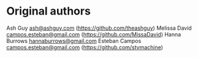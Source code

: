 # Original authors

Ash Guy <ash@ashguy.com> (https://github.com/theashguy)
Melissa David <campos.esteban@gmail.com> (https://github.com/MissaDavid)
Hanna Burrows <hannaburrows@gmail.com>
Esteban Campos <campos.esteban@gmail.com> (https://github.com/stvmachine)
